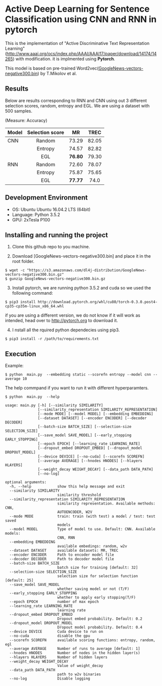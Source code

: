 
# Active Deep Learning for Sentence Classification using CNN and RNN in pytorch

This is the implementation of "Active Discriminative Text Representation Learning" (http://www.aaai.org/ocs/index.php/AAAI/AAAI17/paper/download/14174/14265) with modification. it is implmented using **Pytorch**.

This model is based on pre-trained Word2vec([GoogleNews-vectors-negative300.bin](https://drive.google.com/uc?id=0B7XkCwpI5KDYNlNUTTlSS21pQmM&export=download)) by T.Mikolov et al.


## Results

Below are results corresponding to RNN and CNN using out 3 different selection scores, random, entropy and EGL. We are using a dataset with 500 samples.

(Measure: Accuracy)

| Model        | Selection score    | MR        | TREC  |
|--------------|:------------------:|:---------:|:-----:|
| CNN          | Random             | 73.29     |82.05  |
|              | Entropy            | 74.57     |82.82  |
|              | EGL                | **76.80** |79.30  |
| RNN          | Random             | 72.60     |78.07  |
|              | Entropy            | 75.87     |75.65  |
|              | EGL                | **77.77** |74.0   |



## Development Environment
- OS: Ubuntu Ubuntu 16.04.2 LTS (64bit)
- Language: Python 3.5.2
- GPU: 2xTesla P100



## Installing and running the project

1. Clone this github repo to you machine.

2.  Download [GoogleNews-vectors-negative300.bin] and place it in the root folder.

```
$ wget -c "https://s3.amazonaws.com/dl4j-distribution/GoogleNews-vectors-negative300.bin.gz"
$ gunzip GoogleNews-vectors-negative300.bin.gz
```

3.  Install pytorch, we are running python 3.5.2 and cuda so we used the following command:

```
$ pip3 install http://download.pytorch.org/whl/cu80/torch-0.3.0.post4-cp35-cp35m-linux_x86_64.whl
```

  if you are using a different version, we do not know if it will work as intended, head over to http://pytorch.org to download it.

4. I nstall all the rquired python dependecies using pip3.

```
$ pip3 install -r /path/to/requirements.txt
```

## Execution

Example:
```
$ python  main.py  --embedding static --scorefn entropy --model cnn --average 10
```

The help commpand if you want to run it with different hyperparamters.

```
$ python  main.py  --help

usage: main.py [-h] [--similarity SIMILARITY]
               [--similarity_representation SIMILARITY_REPRESENTATION]
               [--mode MODE] [--model MODEL] [--embedding EMBEDDING]
               [--dataset DATASET] [--encoder ENCODER] [--decoder DECODER]
               [--batch-size BATCH_SIZE] [--selection-size SELECTION_SIZE]
               [--save_model SAVE_MODEL] [--early_stopping EARLY_STOPPING]
               [--epoch EPOCH] [--learning_rate LEARNING_RATE]
               [--dropout_embed DROPOUT_EMBED] [--dropout_model DROPOUT_MODEL]
               [--device DEVICE] [--no-cuda] [--scorefn SCOREFN]
               [--average AVERAGE] [--hnodes HNODES] [--hlayers HLAYERS]
               [--weight_decay WEIGHT_DECAY] [--data_path DATA_PATH]
               [--no-log]

optional arguments:
  -h, --help            show this help message and exit
  --similarity SIMILARITY
                        similarity threshold
  --similarity_representation SIMILARITY_REPRESENTATION
                        similarity representation. Available methods: CNN,
                        AUTOENCODER, W2V
  --mode MODE           train: train (with test) a model / test: test saved
                        models
  --model MODEL         Type of model to use. Default: CNN. Available models:
                        CNN, RNN
  --embedding EMBEDDING
                        available embedings: random, w2v
  --dataset DATASET     available datasets: MR, TREC
  --encoder ENCODER     Path to encoder model file
  --decoder DECODER     Path to decoder model file
  --batch-size BATCH_SIZE
                        batch size for training [default: 32]
  --selection-size SELECTION_SIZE
                        selection size for selection function [default: 25]
  --save_model SAVE_MODEL
                        whether saving model or not (T/F)
  --early_stopping EARLY_STOPPING
                        whether to apply early stopping(T/F)
  --epoch EPOCH         number of max epoch
  --learning_rate LEARNING_RATE
                        learning rate
  --dropout_embed DROPOUT_EMBED
                        Dropout embed probability. Default: 0.2
  --dropout_model DROPOUT_MODEL
                        Dropout model probability. Default: 0.4
  --device DEVICE       Cuda device to run on
  --no-cuda             disable the gpu
  --scorefn SCOREFN     available scoring functions: entropy, random, egl
  --average AVERAGE     Number of runs to average [default: 1]
  --hnodes HNODES       Number of nodes in the hidden layer(s)
  --hlayers HLAYERS     Number of hidden layers
  --weight_decay WEIGHT_DECAY
                        Value of weight_decay
  --data_path DATA_PATH
                        path to w2v binaries
  --no-log              Disable logging
```

